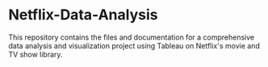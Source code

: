 # Netflix-Data-Analysis
This repository contains the files and documentation for a comprehensive data analysis and visualization project using Tableau on Netflix's movie and TV show library.
